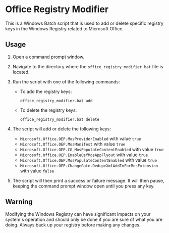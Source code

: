 # Office Registry Modifier

This is a Windows Batch script that is used to add or delete specific registry keys in the Windows Registry related to Microsoft Office.

## Usage

1. Open a command prompt window.
2. Navigate to the directory where the `office_registry_modifier.bat` file is located.
3. Run the script with one of the following commands:

   - To add the registry keys:
     ```
     office_registry_modifier.bat add
     ```
   - To delete the registry keys:
     ```
     office_registry_modifier.bat delete
     ```
4. The script will add or delete the following keys:
   - `Microsoft.Office.OEP.MosProviderEnabled` with value `true`
   - `Microsoft.Office.OEP.MosManifest` with value `true`
   - `Microsoft.Office.OEP.CG_MosPopulateContentEnabled` with value `true`
   - `Microsoft.Office.OEP.EnableOsfMosAppFlyout` with value `true`
   - `Microsoft.Office.OEP.MosPopulateContentEnabled` with value `true`
   - `Microsoft.Office.OEP.ChangeGate.DedupeXmlAddInForMosExtension` with value `false`

5. The script will then print a success or failure message. It will then pause, keeping the command prompt window open until you press any key.

## Warning

Modifying the Windows Registry can have significant impacts on your system's operation and should only be done if you are sure of what you are doing. Always back up your registry before making any changes.
